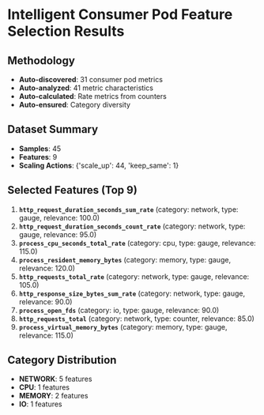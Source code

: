 # Intelligent Consumer Pod Feature Selection Results

## Methodology
- **Auto-discovered**: 31 consumer pod metrics
- **Auto-analyzed**: 41 metric characteristics  
- **Auto-calculated**: Rate metrics from counters
- **Auto-ensured**: Category diversity

## Dataset Summary
- **Samples**: 45
- **Features**: 9
- **Scaling Actions**: {'scale_up': 44, 'keep_same': 1}

## Selected Features (Top 9)
1. **`http_request_duration_seconds_sum_rate`** (category: network, type: gauge, relevance: 100.0)
2. **`http_request_duration_seconds_count_rate`** (category: network, type: gauge, relevance: 95.0)
3. **`process_cpu_seconds_total_rate`** (category: cpu, type: gauge, relevance: 115.0)
4. **`process_resident_memory_bytes`** (category: memory, type: gauge, relevance: 120.0)
5. **`http_requests_total_rate`** (category: network, type: gauge, relevance: 105.0)
6. **`http_response_size_bytes_sum_rate`** (category: network, type: gauge, relevance: 90.0)
7. **`process_open_fds`** (category: io, type: gauge, relevance: 90.0)
8. **`http_requests_total`** (category: network, type: counter, relevance: 85.0)
9. **`process_virtual_memory_bytes`** (category: memory, type: gauge, relevance: 115.0)

## Category Distribution
- **NETWORK**: 5 features
- **CPU**: 1 features
- **MEMORY**: 2 features
- **IO**: 1 features
